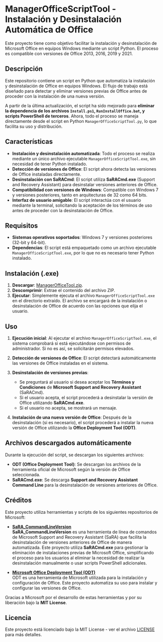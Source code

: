 # ManagerOfficeScriptTool - Instalación y Desinstalación Automática de Office

Este proyecto tiene como objetivo facilitar la instalación y desinstalación de Microsoft Office en equipos Windows mediante un script Python. El proceso es compatible con versiones de Office 2013, 2016, 2019 y 2021.

## Descripción

Este repositorio contiene un script en Python que automatiza la instalación y desinstalación de Office en equipos Windows. El flujo de trabajo está diseñado para detectar y eliminar versiones previas de Office antes de proceder con la instalación de una nueva versión.

A partir de la última actualización, el script ha sido mejorado para **eliminar la dependencia de los archivos `Install.ps1`, `RunInstallOffice.bat`, y scripts PowerShell de terceros**. Ahora, todo el proceso se maneja directamente desde el script en Python `ManagerOfficeScriptTool.py`, lo que facilita su uso y distribución.

## Características

- **Instalación y desinstalación automatizada**: Todo el proceso se realiza mediante un único archivo ejecutable `ManagerOfficeScriptTool.exe`, sin necesidad de tener Python instalado.
- **Detección de versiones de Office**: El script ahora detecta las versiones de Office instaladas directamente.
- **Desinstalación con SaRACmd**: El script utiliza **SaRACmd.exe** (Support and Recovery Assistant) para desinstalar versiones anteriores de Office.
- **Compatibilidad con versiones de Windows**: Compatible con Windows 7 y versiones posteriores, tanto en arquitecturas de 32 como 64 bits.
- **Interfaz de usuario amigable**: El script interactúa con el usuario mediante la terminal, solicitando la aceptación de los términos de uso antes de proceder con la desinstalación de Office.

## Requisitos

- **Sistemas operativos soportados**: Windows 7 y versiones posteriores (32-bit y 64-bit).
- **Dependencias**: El script está empaquetado como un archivo ejecutable `ManagerOfficeScriptTool.exe`, por lo que no es necesario tener Python instalado.

## Instalación (.exe)

1. **Descargar**: [ManagerOfficeTool.zip](https://github.com/Rodri082/ManagerOfficeScriptTool/releases).
2. **Descomprimir**: Extrae el contenido del archivo ZIP.
3. **Ejecutar**: Simplemente ejecuta el archivo `ManagerOfficeScriptTool.exe` en el directorio extraído. El archivo se encargará de la instalación o desinstalación de Office de acuerdo con las opciones que elija el usuario.

## Uso

1. **Ejecución inicial**: Al ejecutar el archivo `ManagerOfficeScriptTool.exe`, el sistema comprobará si está ejecutándose con permisos de administrador. Si no es así, se solicitarán permisos elevados.
   
2. **Detección de versiones de Office**: El script detectará automáticamente las versiones de Office instaladas en el sistema.

3. **Desinstalación de versiones previas**: 
   - Se preguntará al usuario si desea aceptar los **Términos y Condiciones** de **Microsoft Support and Recovery Assistant** (SaRACmd).
   - Si el usuario acepta, el script procederá a desinstalar la versión de Office utilizando **SaRACmd.exe**.
   - Si el usuario no acepta, se mostrará un mensaje.

4. **Instalación de una nueva versión de Office**: Después de la desinstalación (si es necesario), el script procederá a instalar la nueva versión de Office utilizando la **Office Deployment Tool (ODT)**.

## Archivos descargados automáticamente

Durante la ejecución del script, se descargan los siguientes archivos:

- **ODT (Office Deployment Tool)**: Se descargan los archivos de la herramienta oficial de Microsoft según la versión de Office seleccionada.
- **SaRACmd.exe**: Se descarga **Support and Recovery Assistant Command Line** para la desinstalación de versiones anteriores de Office.

## Créditos

Este proyecto utiliza herramientas y scripts de los siguientes repositorios de Microsoft:

- **[SaRA_CommandLineVersion](https://learn.microsoft.com/en-us/microsoft-365/troubleshoot/administration/assistant-office-uninstall)**  
  **SaRA_CommandLineVersion** es una herramienta de línea de comandos de Microsoft Support and Recovery Assistant (SaRA) que facilita la desinstalación de versiones anteriores de Office de manera automatizada. Este proyecto utiliza **SaRACmd.exe** para gestionar la eliminación de instalaciones previas de Microsoft Office, simplificando el proceso para los usuarios al eliminar la necesidad de realizar la desinstalación manualmente o usar scripts PowerShell adicionales.


- **[Microsoft Office Deployment Tool (ODT)](http://aka.ms/ODT)**  
  ODT es una herramienta de Microsoft utilizada para la instalación y configuración de Office. Este proyecto automatiza su uso para instalar y configurar las versiones de Office.

Gracias a Microsoft por el desarrollo de estas herramientas y por su liberación bajo la **MIT License**.

## Licencia

Este proyecto está licenciado bajo la MIT License - ver el archivo [LICENSE](./LICENSE) para más detalles.
